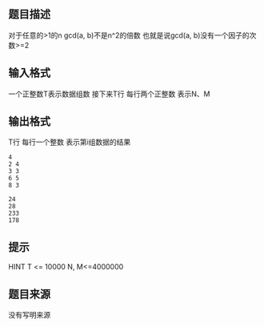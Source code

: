 


## 题目描述
对于任意的>1的n gcd(a, b)不是n^2的倍数
也就是说gcd(a, b)没有一个因子的次数>=2
## 输入格式
一个正整数T表示数据组数
接下来T行 每行两个正整数 表示N、M
## 输出格式
T行 每行一个整数 表示第i组数据的结果

```input1
4
2 4
3 3
6 5
8 3

```
```output1
24
28
233
178
```

## 提示
HINT
T <= 10000
N, M<=4000000
## 题目来源
没有写明来源


